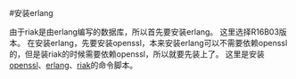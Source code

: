 #安装erlang

由于riak是由erlang编写的数据库，所以首先要安装erlang。
这里选择R16B03版本。
在安装erlang，先要安装openssl，本来安装erlang可以不需要依赖openssl的，但是装riak的时候需要依赖openssl，所以就要先装上了。
这里是安装[openssl](https://github.com/ruanzhijun/share/blob/master/shell/install-erlang.sh)、[erlang](https://github.com/ruanzhijun/share/blob/master/shell/install-erlang.sh)、[riak](https://github.com/ruanzhijun/share/blob/master/shell/install-riak.sh)的命令脚本。
